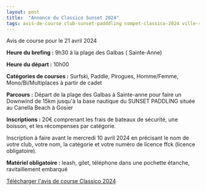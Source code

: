 ```yaml
---
layout: post
title:  "Annonce du Classico Sunset 2024"
tags: avis-de-course club-sunset-padddling compet-classico-2024 ville-sainte-anne ville-gosier
---
```


Avis de course pour le 21 avril 2024

**Heure du brefing :** 9h30 à la plage des Galbas ( Sainte-Anne)

**Heure du départ :** 10h00

**Catégories de courses :** Surfski, Paddle, Pirogues,
Homme/Femme,
Mono/Bi/Multiplaces à partir de cadet

**Parcours :** Départ de la plage des Galbas à Sainte-anne pour faire un Downwind de 15km
jusqu'à la base nautique du SUNSET PADDLING située au Canella Beach à Gosier

**Inscriptions :** 20€ comprenant les frais de bateaux de sécurité, une boisson, et les récompenses par
catégorie.

Inscription à faire avant le mercredi 10 avril 2024 en
précisant le nom de votre club, votre nom, la catégorie et votre numéro de licence ffck
(licence obligatoire).

**Matériel obligatoire :** leash, gilet, téléphone dans une pochette étanche, ravitaillement embarqué

[Télécharger l'avis de course Classico 2024](/assets/sunset-paddling/2024-classico-sunset-avis.pdf)
